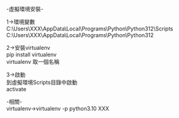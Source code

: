 

-虛擬環境安裝-  

1->環境變數  
C:\Users\XXX\AppData\Local\Programs\Python\Python312\Scripts  
C:\Users\XXX\AppData\Local\Programs\Python\Python312  

2->安裝virtualenv  
pip install virtualenv  
virtualenv 取一個名稱  

3->啟動  
到虛擬環境Scripts目錄中啟動  
activate  

-相關-  
virtualenv->virtualenv -p python3.10 XXX  


